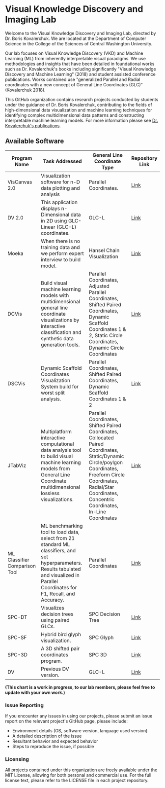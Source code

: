 # Visual Knowledge Discovery and Imaging Lab

Welcome to the Visual Knowledge Discovery and Imaging Lab, directed by Dr. Boris Kovalerchuk. We are located at the Department of Computer Science in the College of the Sciences of Central Washington University.  

Our lab focuses on Visual Knowledge Discovery (VKD) and Machine Learning (ML) from inherently interpretable visual paradigms. We use methodologies and insights that have been detailed in foundational works such as Dr. Kovalerchuk's books including significantly "Visual Knowledge Discovery and Machine Learning" (2018) and student assisted conference publications. Works contained use "generalized Parallel and Radial coordinates with a new concept of General Line Coordinates (GLC)" (Kovalerchuk 2018).  

This GitHub organization contains research projects conducted by students under the guidance of Dr. Boris Kovalerchuk, contributing to the fields of high-dimensional data visualization and machine learning techniques for identifying complex multidimensional data patterns and constructing interpretable machine learning models. For more information please see [Dr. Kovalerchuk's publications](https://borisk.dreamhosters.com/public_html/).   

## Available Software

| Program Name  | Task Addressed | General Line Coordinate Type | Repository Link |
|---------------|----------------|-------------------------------|-----------------|
| VisCanvas 2.0 | Visualization software for n-D data plotting and analysis | Parallel Coordinates. | [Link](https://github.com/CWU-VKD-LAB/VisCanvas2.0) |
| DV 2.0        | This application displays n-Dimensional data in 2D using GLC-Linear (GLC-L) coordinates. | GLC-L | [Link](https://github.com/CWU-VKD-LAB/DV) |
| Moeka         | When there is no training data and we perform expert interview to build model. | Hansel Chain Visualization | [Link](https://github.com/CWU-VKD-LAB/MOEKAVisualization) |
| DCVis         | Build visual machine learning models with multidimensional general line coordinate visualizations by interactive classification and synthetic data generation tools. | Parallel Coordinates, Adjusted Parallel Coordinates, Shifted Paired Coordinates, Dynamic Scaffold Coordinates 1 & 2, Static Circle Coordinates, Dynamic Circle Coordinates | [Link](https://github.com/CWU-VKD-LAB/DCVis) |
| DSCVis        | Dynamic Scaffold Coordinates Visualization System build for worst split analysis. | Parallel Coordinates, Shifted Paired Coordinates, Dynamic Scaffold Coordinates 1 & 2 | [Link](https://github.com/CWU-VKD-LAB/DSCVis)
| JTabViz       | Multiplatform interactive computational data analysis tool to build visual machine learning models from General Line Coordinate multidimensional lossless visualizations. | Parallel Coordinates, Shifted Paired Coordinates, Collocated Paired Coordinates, Static/Dynamic Circle/poylgon Coordinates, Freeform Circle Coordinates, Radial/Star Coordinates, Concentric Coordinates, In-Line Coordinates | [Link](https://github.com/CWU-VKD-LAB/JTabViz) |
| ML Classifier Comparison Tool | ML benchmarking tool to load data, select from 21 standard ML classifiers, and set hyperparameters. Results tabulated and visualized in Parallel Coordinates for F1, Recall, and Accuracy. | Parallel Coordinates | [Link](https://github.com/CWU-VKD-LAB/ML_Classifier_Comparison_Tool) |
| SPC-DT        | Visualizes decision trees using paired GLCs. | SPC Decision Tree | [Link](https://github.com/CWU-VKD-LAB/SPC-DT) |
| SPC-SF        | Hybrid bird glyph visualization. | SPC Glyph | [Link](https://github.com/CWU-VKD-LAB/SPC_SF_Data_Glyph)
| SPC-3D        | A 3D shifted pair coordinates program. | SPC 3D | [Link](https://github.com/CWU-VKD-LAB/SPC-3D) |
| DV            | Previous DV version. | GLC-L | [Link](https://github.com/CWU-VKD-LAB/DV1.0) |


**(This chart is a work in progress, to our lab members, please feel free to update with your own work.)**

### Issue Reporting

If you encounter any issues in using our projects, please submit an issue report on the relevant project's GitHub page, please include:

- Environment details (OS, software version, language used version)
- A detailed description of the issue
- Resultant behavior and expected behavior
- Steps to reproduce the issue, if possible

### Licensing

All projects contained under this organization are freely available under the MIT License, allowing for both personal and commercial use. For the full license text, please refer to the LICENSE file in each project repository.

